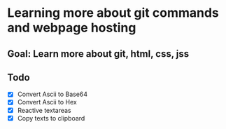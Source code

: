 # Learning more about git commands and webpage hosting
## Goal: Learn more about git, html, css, jss

## Todo
- [x] Convert Ascii to Base64
- [x] Convert Ascii to Hex
- [x] Reactive textareas
- [x] Copy texts to clipboard
